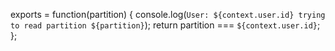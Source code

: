 exports = function(partition) {
  console.log(`User: ${context.user.id} trying to read partition ${partition}`);
  return partition === `${context.user.id}`;
};